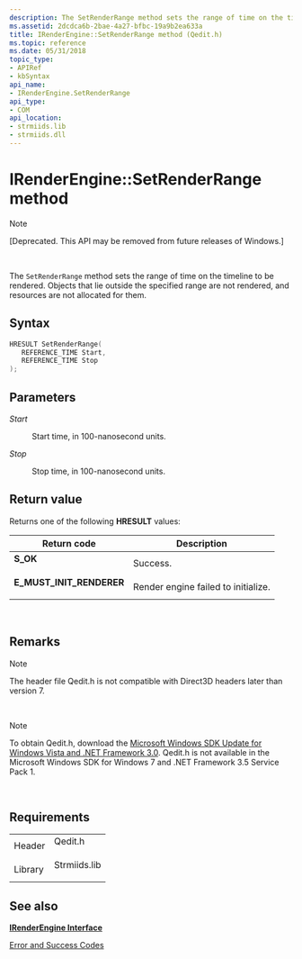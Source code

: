 ```yaml
---
description: The SetRenderRange method sets the range of time on the timeline to be rendered. Objects that lie outside the specified range are not rendered, and resources are not allocated for them.
ms.assetid: 2dcdca6b-2bae-4a27-bfbc-19a9b2ea633a
title: IRenderEngine::SetRenderRange method (Qedit.h)
ms.topic: reference
ms.date: 05/31/2018
topic_type: 
- APIRef
- kbSyntax
api_name: 
- IRenderEngine.SetRenderRange
api_type: 
- COM
api_location: 
- strmiids.lib
- strmiids.dll
---
```


# IRenderEngine::SetRenderRange method

> [!Note]  
> \[Deprecated. This API may be removed from future releases of Windows.\]

 

The `SetRenderRange` method sets the range of time on the timeline to be rendered. Objects that lie outside the specified range are not rendered, and resources are not allocated for them.

## Syntax


```C++
HRESULT SetRenderRange(
   REFERENCE_TIME Start,
   REFERENCE_TIME Stop
);
```



## Parameters

<dl> <dt>

*Start* 
</dt> <dd>

Start time, in 100-nanosecond units.

</dd> <dt>

*Stop* 
</dt> <dd>

Stop time, in 100-nanosecond units.

</dd> </dl>

## Return value

Returns one of the following **HRESULT** values:



| Return code                                                                                            | Description                                    |
|--------------------------------------------------------------------------------------------------------|------------------------------------------------|
| <dl> <dt>**S\_OK**</dt> </dl>                   | Success.<br/>                            |
| <dl> <dt>**E\_MUST\_INIT\_RENDERER**</dt> </dl> | Render engine failed to initialize.<br/> |



 

## Remarks

> [!Note]  
> The header file Qedit.h is not compatible with Direct3D headers later than version 7.

 

> [!Note]  
> To obtain Qedit.h, download the [Microsoft Windows SDK Update for Windows Vista and .NET Framework 3.0](https://msdn.microsoft.com/windowsvista/bb980924.aspx). Qedit.h is not available in the Microsoft Windows SDK for Windows 7 and .NET Framework 3.5 Service Pack 1.

 

## Requirements



|                    |                                                                                         |
|--------------------|-----------------------------------------------------------------------------------------|
| Header<br/>  | <dl> <dt>Qedit.h</dt> </dl>      |
| Library<br/> | <dl> <dt>Strmiids.lib</dt> </dl> |



## See also

<dl> <dt>

[**IRenderEngine Interface**](irenderengine.md)
</dt> <dt>

[Error and Success Codes](error-and-success-codes.md)
</dt> </dl>

 

 




